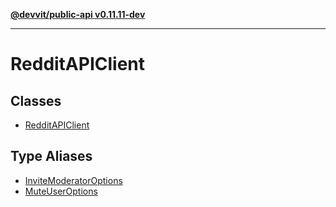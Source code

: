 [**@devvit/public-api v0.11.11-dev**](../README.md)

---

# RedditAPIClient

## Classes

- [RedditAPIClient](classes/RedditAPIClient.md)

## Type Aliases

- [InviteModeratorOptions](type-aliases/InviteModeratorOptions.md)
- [MuteUserOptions](type-aliases/MuteUserOptions.md)
